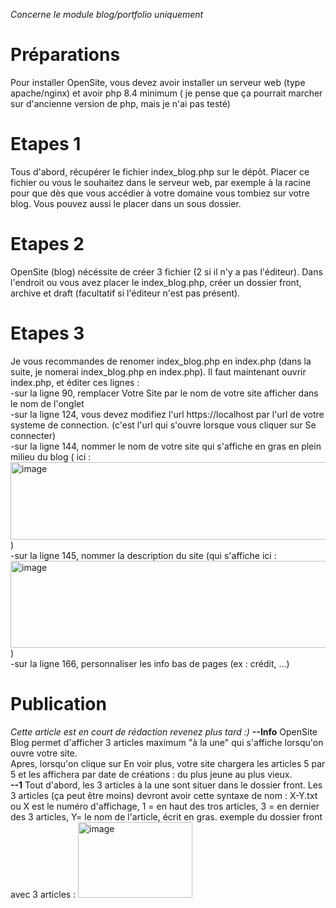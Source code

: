 *Concerne le module blog/portfolio uniquement*
# Préparations
Pour installer OpenSite, vous devez avoir installer un serveur web (type apache/nginx) et avoir php 8.4 minimum ( je pense que ça pourrait marcher sur d'ancienne version de php, mais je n'ai pas testé)

# Etapes 1
Tous d'abord, récupérer le fichier index_blog.php sur le dépôt. Placer ce fichier ou vous le souhaitez dans le serveur web, par exemple à la racine pour que dès que vous accédier à votre domaine vous tombiez sur votre blog. Vous pouvez aussi le placer dans un sous dossier.

# Etapes 2
OpenSite (blog) nécéssite de créer 3 fichier (2 si il n'y a pas l'éditeur). Dans l'endroit ou vous avez placer le index_blog.php, créer un dossier front, archive et draft (facultatif si l'éditeur n'est pas présent).

# Etapes 3
Je vous recommandes de renomer index_blog.php en index.php (dans la suite, je nomerai index_blog.php en index.php).
Il faut maintenant ouvrir index.php, et éditer ces lignes :  
-sur la ligne 90, remplacer Votre Site par le nom de votre site afficher dans le nom de l'onglet  
-sur la ligne 124, vous devez modifiez l'url https://localhost par l'url de votre systeme de connection. (c'est l'url qui s'ouvre lorsque vous cliquer sur Se connecter)  
-sur la ligne 144, nommer le nom de votre site qui s'affiche en gras en plein milieu du blog ( ici : <img width="511" height="124" alt="image" src="https://github.com/user-attachments/assets/ef2e0e70-42d3-41c2-a688-e26105e55f51" /> )  
-sur la ligne 145, nommer la description du site (qui s'affiche ici : <img width="535" height="139" alt="image" src="https://github.com/user-attachments/assets/dfcd26f3-02b1-4bb1-90f1-1709695df936" /> )  
-sur la ligne 166, personnaliser les info bas de pages (ex : crédit, ...)  

# Publication
*Cette article est en court de rédaction revenez plus tard :)*
**--Info**
OpenSite Blog permet d'afficher 3 articles maximum "à la une" qui s'affiche lorsqu'on ouvre votre site.  
Apres, lorsqu'on clique sur En voir plus, votre site chargera les articles 5 par 5 et les affichera par date de créations : du plus jeune au plus vieux.  
**--1**
Tout d'abord, les 3 articles à la une sont situer dans le dossier front. Les 3 articles (ça peut être moins) devront avoir cette syntaxe de nom : X-Y.txt ou X est le numéro d'affichage, 1 = en haut des tros articles, 3 = en dernier des 3 articles, Y= le nom de l'article, écrit en gras. exemple du dossier front avec 3 articles : <img width="183" height="121" alt="image" src="https://github.com/user-attachments/assets/506fe6d2-3773-4ef3-bed0-8f85063b8ab0" />



